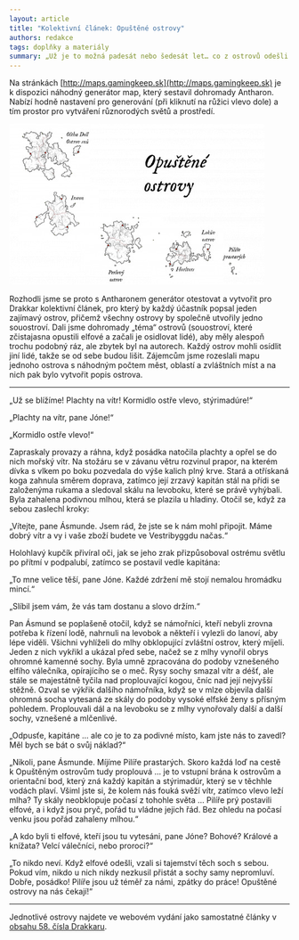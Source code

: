 ```yaml
---
layout: article
title: "Kolektivní článek: Opuštěné ostrovy"
authors: redakce
tags: doplňky a materiály
summary: „Už je to možná padesát nebo šedesát let… co z ostrovů odešli elfové. Předtím nás jejich lodě držely v bezpečné vzdálenosti a my jsme se drželi dál, pak ale ze dne na den zmizeli… a zůstaly po nich jen tiché dolmeny, opuštěné domy, přístaviště a chrámy. Brzy se tomu tady začalo říkat Opuštěné souostroví a naše kogy zakotvily v prázdných zátokách, kde nás vítalo jen bečení ovcí, jejichž pastýři odešli. Přišli noví lidé z jihu, aby se tu usadili a osídlili jsme postupně většinu větších ostrůvků. Ale nikdy jsme nezjistili proč nebo kam elfové odešli. Zmizeli všichni beze stopy a bez vysvětlení…“
---
```


Na stránkách [http://maps.gamingkeep.sk](http://maps.gamingkeep.sk) je k dispozici náhodný generátor map, který sestavil dohromady Antharon. Nabízí hodně nastavení pro generování (při kliknutí na růžici vlevo dole) a tím prostor pro vytváření různorodých světů a prostředí.

![](83520.jpg)

Rozhodli jsme se proto s Antharonem generátor otestovat a vytvořit pro Drakkar kolektivní článek, pro který by každý účastník popsal jeden zajímavý ostrov, přičemž všechny ostrovy by společně utvořily jedno souostroví. Dali jsme dohromady „téma“ ostrovů (souostroví, které zčistajasna opustili elfové a začali je osidlovat lidé), aby měly alespoň trochu podobný ráz, ale zbytek byl na autorech. Každý ostrov mohli osídlit jiní lidé, takže se od sebe budou lišit. Zájemcům jsme rozeslali mapu jednoho ostrova s náhodným počtem měst, oblastí a zvláštních míst a na nich pak bylo vytvořit popis ostrova.

---

„Už se blížíme! Plachty na vítr! Kormidlo ostře vlevo, stýrimadúre!“

„Plachty na vítr, pane Jóne!“

„Kormidlo ostře vlevo!“

Zapraskaly provazy a ráhna, když posádka natočila plachty a opřel se do nich mořský vítr. Na stožáru se v závanu větru rozvinul prapor, na kterém dívka s vlkem po boku pozvedala do výše kalich plný krve. Stará a otřískaná koga zahnula směrem doprava, zatímco její zrzavý kapitán stál na přídi se založenýma rukama a sledoval skálu na levoboku, které se právě vyhýbali. Byla zahalena podivnou mlhou, která se plazila u hladiny. Otočil se, když za sebou zaslechl kroky:

„Vítejte, pane Ásmunde. Jsem rád, že jste se k nám mohl připojit. Máme dobrý vítr a vy i vaše zboží budete ve Vestri­byggdu načas.“

Holohlavý kupčík přivíral oči, jak se jeho zrak přizpůsoboval ostrému světlu po přítmí v podpalubí, zatímco se postavil vedle kapitána:

„To mne velice těší, pane Jóne. Kaž­dé zdržení mě stojí nemalou hromádku mincí.“

„Slíbil jsem vám, že vás tam dostanu a slovo držím.“

Pan Ásmund se poplašeně otočil, když se námořníci, kteří nebyli zrovna potřeba k řízení lodě, nahrnuli na levobok a někteří i vylezli do lanoví, aby lépe viděli. Všichni vyhlíželi do mlhy obklopující zvláštní ostrov, který míjeli. Jeden z nich vykřikl a ukázal před sebe, načež se z mlhy vynořil obrys ohromné kamenné sochy. Byla umně zpracována do podoby vznešeného elfího válečníka, opírajícího se o meč. Rysy sochy smazal vítr a déšť, ale stále se majestátně tyčila nad proplouvající kogou, čníc nad její nejvyšší stěžně. Ozval se výkřik dalšího námořníka, když se v mlze objevila další ohromná socha vytesaná ze skály do podoby vysoké elfské ženy s přísným pohledem. Proplouvali dál a na levoboku se z mlhy vynořovaly další a další sochy, vznešené a mlčenlivé.

„Odpusťe, kapitáne … ale co je to za podivné místo, kam jste nás to zavedl? Měl bych se bát o svůj náklad?“

„Nikoli, pane Ásmunde. Míjíme Pilíře prastarých. Skoro každá loď na cestě k Opuštěným ostrovům tudy proplouvá … je to vstupní brána k ostrovům a orientační bod, který zná každý kapitán a stýrimadúr, který se v těchhle vodách plaví. Všiml jste si, že kolem nás fouká svěží vítr, zatímco vlevo leží mlha? Ty skály neobklopuje počasí z tohohle světa … Pilíře prý postavili elfové, a i když jsou pryč, pořád tu vládne jejich řád. Bez ohledu na počasí venku jsou pořád zahaleny mlhou.“

„A kdo byli ti elfové, kteří jsou tu vytesáni, pane Jóne? Bohové? Králové a knížata? Velcí válečníci, nebo proroci?“

„To nikdo neví. Když elfové odešli, vzali si tajemství těch soch s sebou. Pokud vím, nikdo u nich nikdy nezkusil přistát a sochy samy nepromluví. Dobře, posádko! Pilíře jsou už téměř za námi, zpátky do práce! Opuštěné ostrovy na nás čekají!“

---

Jednotlivé ostrovy najdete ve webovém vydání jako samostatné články v [obsahu 58. čísla Drakkaru](.).
